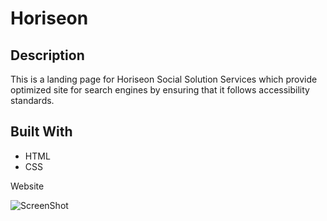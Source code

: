 # Horiseon

## Description

This is a landing page for Horiseon Social Solution Services which provide optimized site for search engines by ensuring that it follows accessibility standards.

## Built With

* HTML
* CSS

Website



![ScreenShot](assets/images/SCRIN.imj.png)
